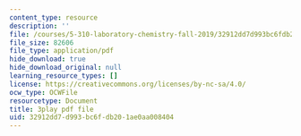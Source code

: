 ```yaml
---
content_type: resource
description: ''
file: /courses/5-310-laboratory-chemistry-fall-2019/32912dd7d993bc6fdb201ae0aa008404_oc7sODbVGuA.pdf
file_size: 82606
file_type: application/pdf
hide_download: true
hide_download_original: null
learning_resource_types: []
license: https://creativecommons.org/licenses/by-nc-sa/4.0/
ocw_type: OCWFile
resourcetype: Document
title: 3play pdf file
uid: 32912dd7-d993-bc6f-db20-1ae0aa008404
---
```

